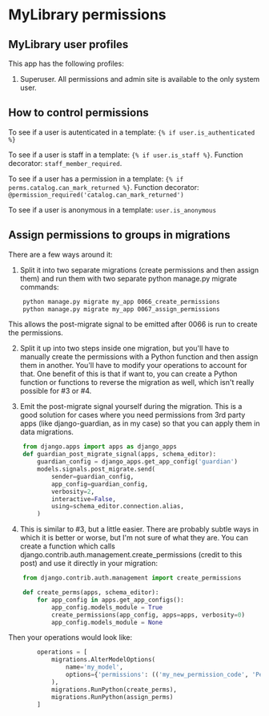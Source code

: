 # MyLibrary permissions

## MyLibrary user profiles

This app has the following profiles:

1. Superuser. All permissions and admin site is available to the only system user.

## How to control permissions

To see if a user is autenticated in a template: `{% if user.is_authenticated %}`

To see if a user is staff in a template: `{% if user.is_staff %}`. Function decorator: `staff_member_required`.

To see if a user has a permission in a template: `{% if perms.catalog.can_mark_returned %}`. Function decorator: `@permission_required('catalog.can_mark_returned')`

To see if a user is anonymous in a template: `user.is_anonymous`

## Assign permissions to groups in migrations

There are a few ways around it:

1. Split it into two separate migrations (create permissions and then assign them) and run them with two separate python manage.py migrate commands:

```bash
    python manage.py migrate my_app 0066_create_permissions
    python manage.py migrate my_app 0067_assign_permissions
```

   This allows the post-migrate signal to be emitted after 0066 is run to create the permissions.

2. Split it up into two steps inside one migration, but you'll have to manually create the permissions with a Python function and then assign them in another. You'll have to modify your operations to account for that. One benefit of this is that if want to, you can create a Python function or functions to reverse the migration as well, which isn't really possible for #3 or #4.

3. Emit the post-migrate signal yourself during the migration. This is a good solution for cases where you need permissions from 3rd party apps (like django-guardian, as in my case) so that you can apply them in data migrations.

```python
    from django.apps import apps as django_apps
    def guardian_post_migrate_signal(apps, schema_editor):
        guardian_config = django_apps.get_app_config('guardian')
        models.signals.post_migrate.send(
            sender=guardian_config,
            app_config=guardian_config,
            verbosity=2,
            interactive=False,
            using=schema_editor.connection.alias,
        )
```

4. This is similar to #3, but a little easier. There are probably subtle ways in which it is better or worse, but I'm not sure of what they are. You can create a function which calls django.contrib.auth.management.create_permissions (credit to this post) and use it directly in your migration:

```python
    from django.contrib.auth.management import create_permissions

    def create_perms(apps, schema_editor):
        for app_config in apps.get_app_configs():
            app_config.models_module = True
            create_permissions(app_config, apps=apps, verbosity=0)
            app_config.models_module = None
```

   Then your operations would look like:

```python
        operations = [
            migrations.AlterModelOptions(
                name='my_model',
                options={'permissions': (('my_new_permission_code', 'Permission name'),)},
            ),
            migrations.RunPython(create_perms),
            migrations.RunPython(assign_perms)
        ]
```

